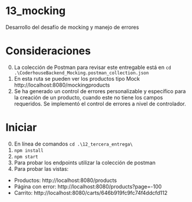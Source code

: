 # 13_mocking
Desarrollo del desafío de mocking y manejo de errores
# Consideraciones
0. La colección de Postman para revisar este entregable está en `cd .\CoderhouseBackend_Mocking.postman_collection.json`
1. En esta ruta se pueden ver los productos tipo Mock http://localhost:8080/mockingproducts 
2. Se ha generado un control de errores personalizable y específico para la creación de un producto, cuando este no tiene los campos requeridos. Se implementó el control de errores a nivel de controlador.

# Iniciar
0. En línea de comandos `cd .\12_tercera_entrega\`
1. `npm install`
2. `npm start`
3. Para probar los endpoints utilizar la colección de postman
4. Para probar las vistas:
* Productos: http://localhost:8080/products 
* Página con error: http://localhost:8080/products?page=-100
* Carrito: http://localhost:8080/carts/646b919fc9fc74f4ddcfd112

